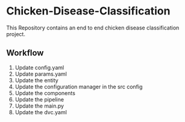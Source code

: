 # Chicken-Disease-Classification
This Repository contains an end to end chicken disease classification project.


## Workflow

1. Update config.yaml
2. Update params.yaml
3. Update the entity
4. Update the configuration manager in the src config
5. Update the components 
7. Update the pipeline 
8. Update the main.py
9. Update the dvc.yaml